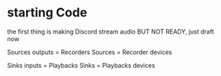 # starting Code

the first thing is making Discord stream audio
BUT NOT READY, just draft now

Sources outputs = Recorders
Sources = Recorder devices

Sinks inputs = Playbacks
Sinks = Playbacks devices